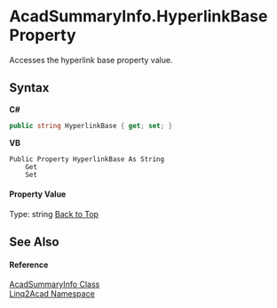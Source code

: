 # AcadSummaryInfo.HyperlinkBase Property 
 

Accesses the hyperlink base property value.

## Syntax

**C#**<br />
``` C#
public string HyperlinkBase { get; set; }
```

**VB**<br />
``` VB
Public Property HyperlinkBase As String
	Get
	Set
```


#### Property Value
Type: string
<a href="#AcadSummaryInfoHyperlinkBase-Property">Back to Top</a>

## See Also


#### Reference
<a href="T_Linq2Acad_AcadSummaryInfo.md#AcadSummaryInfo-Class">AcadSummaryInfo Class</a><br /><a href="N_Linq2Acad.md#Linq2Acad-Namespace">Linq2Acad Namespace</a><br />
